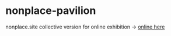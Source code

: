 # nonplace-pavilion
nonplace.site collective version for online exhibition -> [online here](https://nonplace.site)



